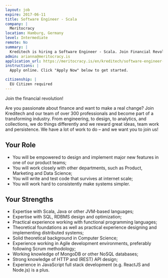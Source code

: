 ```yaml
---
layout: job
expire: 2017-06-11
title: Software Engineer - Scala
company: |
  Meritocracy
location: Hamburg, Germany
level: Intermediate
remote: No
summary: |
  Kreditech is hiring a Software Engineer - Scala. Join Financial Revolution!
admin: arianna@meritocracy.is
application_url: https://meritocracy.is/en/kreditech/software-engineer-scala-179?utm_source=underscore.io&utm_medium=cpc&utm_campaign=kreditech_scala
instructions: |
  Apply online. Click "Apply Now" below to get started.

citizenship: |
  EU Citizen required
---
```


<!-- break -->

Join the financial revolution!

Are you passionate about finance and want to make a real change? Join Kreditech and our team of over 300 professionals and become part of a transforming industry. From engineering, to design, to analytics, and collections, we do things differently and we reward great ideas, team work and persistence. We have a lot of work to do – and we want you to join us!  

## Your Role

- You will be empowered to design and implement major new features in one of our product teams;
- You will work closely with other departments, such as Product, Marketing and Data Science;
- You will write and test code that survives at internet scale;
- You will work hard to consistently make systems simpler.

## Your Strengths

- Expertise with Scala, Java or other JVM-based languages;  
- Expertise with SQL, RDBMS design and optimization;  
- Practical experience working with functional programming languages;  
- Theoretical foundations as well as practical experience designing and implementing distributed systems;  
- Solid theoretical background in Computer Science;  
- Experience working in Agile development environments, preferably following Scrum methodology;  
- Working knowledge of MongoDB or other NoSQL databases;  
- Strong knowledge of HTTP and (REST) API design;  
- Experience in JavaScript full stack development (e.g. ReactJS and Node.js) is a plus.

